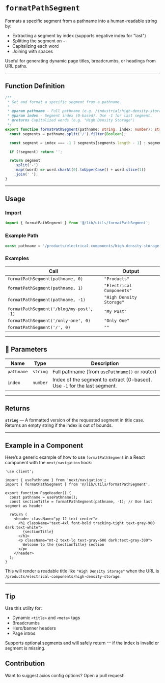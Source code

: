 # `formatPathSegment`

Formats a specific segment from a pathname into a human-readable string by:

- Extracting a segment by index (supports negative index for "last")
- Splitting the segment on `-`
- Capitalizing each word
- Joining with spaces

Useful for generating dynamic page titles, breadcrumbs, or headings from URL paths.

---

## Function Definition

```ts
/**
 * Get and format a specific segment from a pathname.
 *
 * @param pathname - Full pathname (e.g. /industrial/high-density-storage)
 * @param index - Segment index (0-based). Use -1 for last segment.
 * @returns Capitalized words (e.g. "High Density Storage")
 */
export function formatPathSegment(pathname: string, index: number): string {
  const segments = pathname.split('/').filter(Boolean);

  const segment = index === -1 ? segments[segments.length - 1] : segments[index] || '';

  if (!segment) return '';

  return segment
    .split('-')
    .map((word) => word.charAt(0).toUpperCase() + word.slice(1))
    .join(' ');
}
```

---

## Usage

### Import

```ts
import { formatPathSegment } from '@/lib/utils/formatPathSegment';
```

### Example Path

```ts
const pathname = '/products/electrical-components/high-density-storage';
```

### Examples

| Call                                              | Output                    |
|---------------------------------------------------|---------------------------|
| `formatPathSegment(pathname, 0)`                  | `"Products"`              |
| `formatPathSegment(pathname, 1)`                  | `"Electrical Components"` |
| `formatPathSegment(pathname, -1)`                 | `"High Density Storage"`  |
| `formatPathSegment('/blog/my-post', -1)`          | `"My Post"`               |
| `formatPathSegment('/only-one', 0)`               | `"Only One"`              |
| `formatPathSegment('/', 0)`                       | `""`                      |

---

## 🔧 Parameters

| Name       | Type     | Description                                                                 |
|------------|----------|-----------------------------------------------------------------------------|
| `pathname` | `string` | Full pathname (from `usePathname()` or router)                              |
| `index`    | `number` | Index of the segment to extract (0-based). Use `-1` for the last segment.   |

---

## Returns

**`string`** — A formatted version of the requested segment in title case. Returns an empty string if the index is out of bounds.

---

## Example in a Component

Here’s a generic example of how to use `formatPathSegment` in a React component with the `next/navigation` hook:

```tsx
'use client';

import { usePathname } from 'next/navigation';
import { formatPathSegment } from '@/lib/utils/formatPathSegment';

export function PageHeader() {
  const pathname = usePathname();
  const sectionTitle = formatPathSegment(pathname, -1); // Use last segment as header

  return (
    <header className="py-12 text-center">
      <h1 className="text-4xl font-bold tracking-tight text-gray-900 dark:text-white">
        {sectionTitle}
      </h1>
      <p className="mt-2 text-lg text-gray-600 dark:text-gray-300">
        Welcome to the {sectionTitle} section
      </p>
    </header>
  );
}
```

This will render a readable title like `"High Density Storage"` when the URL is `/products/electrical-components/high-density-storage`.

---

## Tip

Use this utility for:

- Dynamic `<title>` and `<meta>` tags
- Breadcrumbs
- Hero/banner headers
- Page intros

Supports optional segments and will safely return `""` if the index is invalid or segment is missing.

## Contribution
Want to suggest axios config options? Open a pull request!
